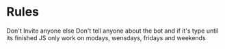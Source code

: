 # Rules

Don't Invite anyone else
Don't tell anyone about the bot and if it's type until its finished
JS only
work on modays, wensdays, fridays and weekends
